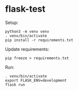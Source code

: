 flask-test
==========

Setup:

	python3 -m venv venv
	. venv/bin/activate
	pip install -r requirements.txt


Update requirements:

	pip freeze > requirements.txt


Run:

    . venv/bin/activate
	export FLASK_ENV=development
	flask run